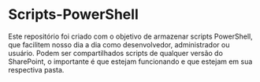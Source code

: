 # Scripts-PowerShell
Este repositório foi criado com o objetivo de armazenar scripts PowerShell, que facilitem nosso dia a dia como desenvolvedor, administrador ou usuário. 
Podem ser compartilhados scripts de qualquer versão do SharePoint, o importante é que estejam funcionando e que estejam em sua respectiva pasta.
